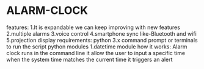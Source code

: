 # ALARM-CLOCK
features:
	1.It is expandable we can keep improving with new features
	2.multiple alarms
	3.voice control
	4.smartphone sync like-Bluetooth and wifi
	5.projection display
requirements:
	python 3.x
	command prompt or terminals to run the script
	python modules
		1.datetime module
how it works:
	Alarm clock runs in the command line it allow the user to input a specific time when the system time matches the current time it triggers an alert
	
	
